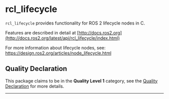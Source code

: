 # rcl_lifecycle

`rcl_lifecycle` provides functionality for ROS 2 lifecycle nodes in C.

Features are described in detail at [http://docs.ros2.org](http://docs.ros2.org/latest/api/rcl_lifecycle/index.html)

For more information about lifecycle nodes, see:
https://design.ros2.org/articles/node_lifecycle.html

## Quality Declaration

This package claims to be in the **Quality Level 1** category, see the [Quality Declaration](./QUALITY_DECLARATION.md) for more details.

---

[](https://docs.ros2.org/latest/api/rcl_lifecycle/annotated.html)
